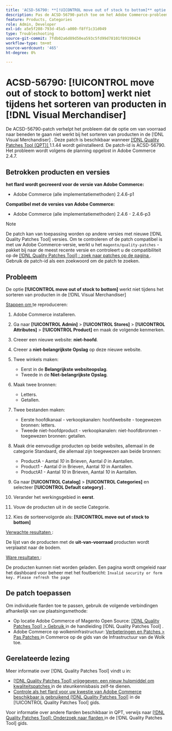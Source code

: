 ```yaml
---
title: 'ACSD-56790: **[!UICONTROL move out of stock to bottom]** optie werkt niet tijdens het sorteren van producten in  [!DNL Visual Merchandiser]'
description: Pas de ACSD-56790-patch toe om het Adobe Commerce-probleem op te lossen waarbij de optie 'van voorraad naar onderkant' niet werkt tijdens het sorteren van producten in Visual Merchandiser.
feature: Products, Categories
role: Admin, Developer
exl-id: a5e5f208-793d-45a5-a000-f8ff1c31d049
type: Troubleshooting
source-git-commit: 7fdb02a6d89d50ea593c5fd99d78101f89198424
workflow-type: tm+mt
source-wordcount: '465'
ht-degree: 0%

---
```


# ACSD-56790: **[!UICONTROL move out of stock to bottom]** werkt niet tijdens het sorteren van producten in [!DNL Visual Merchandiser]

De ACSD-56790-patch verhelpt het probleem dat de optie om van voorraad naar beneden te gaan niet werkt bij het sorteren van producten in de [!DNL Visual Merchandiser] . Deze patch is beschikbaar wanneer [[!DNL Quality Patches Tool (QPT)] ](https://experienceleague.adobe.com/en/docs/commerce-operations/tools/quality-patches-tool/quality-patches-tool-to-self-serve-quality-patches) 1.1.44 wordt geïnstalleerd. De patch-id is ACSD-56790. Het probleem wordt volgens de planning opgelost in Adobe Commerce 2.4.7.

## Betrokken producten en versies

**het flard wordt gecreeerd voor de versie van Adobe Commerce:**

* Adobe Commerce (alle implementatiemethoden) 2.4.6-p1

**Compatibel met de versies van Adobe Commerce:**

* Adobe Commerce (alle implementatiemethoden) 2.4.6 - 2.4.6-p3

>[!NOTE]
>
>De patch kan van toepassing worden op andere versies met nieuwe [!DNL Quality Patches Tool] versies. Om te controleren of de patch compatibel is met uw Adobe Commerce-versie, werkt u het `magento/quality-patches` -pakket bij naar de meest recente versie en controleert u de compatibiliteit op de [[!DNL Quality Patches Tool] : zoek naar patches op de pagina ](https://experienceleague.adobe.com/tools/commerce-quality-patches/index.html) . Gebruik de patch-id als een zoekwoord om de patch te zoeken.

## Probleem

De optie **[!UICONTROL move out of stock to bottom]** werkt niet tijdens het sorteren van producten in de [!DNL Visual Merchandiser]

<u> Stappen om </u> te reproduceren:

1. Adobe Commerce installeren.
1. Ga naar **[!UICONTROL Admin]** > **[!UICONTROL Stores]** > **[!UICONTROL Attributes]** > **[!UICONTROL Product]** en maak de volgende kenmerken.
1. Creeer een nieuwe website: **niet-hoofd**.
1. Creeer a **niet-belangrijkste Opslag** op deze nieuwe website.
1. Twee winkels maken:

   * Eerst in de **Belangrijkste websiteopslag**.
   * Tweede in de **Niet-belangrijkste Opslag**.

1. Maak twee bronnen:
   * Letters.
   * Getallen.

1. Twee bestanden maken:
   * Eerste hoofdkanaal - verkoopkanalen: hoofdwebsite - toegewezen bronnen: letters.
   * Tweede niet-hoofdproduct - verkoopkanalen: niet-hoofdbronnen - toegewezen bronnen: getallen.

1. Maak drie eenvoudige producten op beide websites, allemaal in de categorie Standaard, die allemaal zijn toegewezen aan beide bronnen:

   * ProductA - Aantal *10* in Brieven, Aantal *0* in Aantallen.
   * Product1 - Aantal *0* in Brieven, Aantal *10* in Aantallen.
   * ProductA1 - Aantal *10* in Brieven, Aantal *10* in Aantallen.

1. Ga naar **[!UICONTROL Catalog]** > **[!UICONTROL Categories]** en selecteer **[!UICONTROL Default category]** .
1. Verander het werkingsgebied in **eerst**.
1. Vouw de producten uit in de sectie Categorie.
1. Kies de sorteervolgorde als: **[!UICONTROL move out of stock to bottom]**

<u> Verwachte resultaten </u>:

De lijst van de producten met de **uit-van-voorraad** producten wordt verplaatst naar de bodem.

<u> Ware resultaten </u>:

De producten kunnen niet worden geladen. Een pagina wordt omgeleid naar het dashboard voor beheer met het foutbericht: `Invalid security or form key. Please refresh the page`

## De patch toepassen

Om individuele flarden toe te passen, gebruik de volgende verbindingen afhankelijk van uw plaatsingsmethode:

* Op locatie Adobe Commerce of Magento Open Source: [[!DNL Quality Patches Tool] > Gebruik ](/help/tools/quality-patches-tool/usage.md) in de handleiding [!DNL Quality Patches Tool] .
* Adobe Commerce op wolkeninfrastructuur: [ Verbeteringen en Patches > Pas Patches ](https://experienceleague.adobe.com/docs/commerce-cloud-service/user-guide/develop/upgrade/apply-patches.html) in Commerce op de gids van de Infrastructuur van de Wolk toe.

## Gerelateerde lezing

Meer informatie over [!DNL Quality Patches Tool] vindt u in:

* [[!DNL Quality Patches Tool]  vrijgegeven: een nieuw hulpmiddel om kwaliteitspatches ](https://experienceleague.adobe.com/en/docs/commerce-operations/tools/quality-patches-tool/quality-patches-tool-to-self-serve-quality-patches) in de steunkennisbasis zelf-te dienen.
* [ Controle als het flard voor uw kwestie van Adobe Commerce beschikbaar is gebruikend  [!DNL Quality Patches Tool]](/help/tools/quality-patches-tool/patches-available-in-qpt/check-patch-for-magento-issue-with-magento-quality-patches.md) in de [!UICONTROL Quality Patches Tool] gids.


Voor informatie over andere flarden beschikbaar in QPT, verwijs naar [[!DNL Quality Patches Tool]: Onderzoek naar flarden ](https://experienceleague.adobe.com/tools/commerce-quality-patches/index.html) in de [!DNL Quality Patches Tool] gids.
